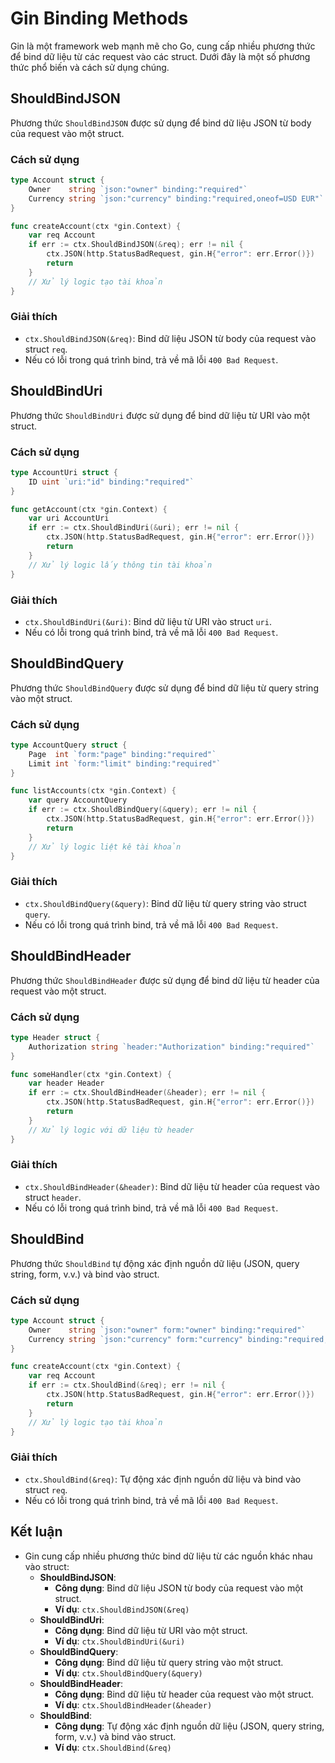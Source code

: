 # Gin Binding Methods

Gin là một framework web mạnh mẽ cho Go, cung cấp nhiều phương thức để bind dữ liệu từ các request vào các struct. Dưới đây là một số phương thức phổ biến và cách sử dụng chúng.

## ShouldBindJSON

Phương thức `ShouldBindJSON` được sử dụng để bind dữ liệu JSON từ body của request vào một struct.

### Cách sử dụng

```go
type Account struct {
    Owner    string `json:"owner" binding:"required"`
    Currency string `json:"currency" binding:"required,oneof=USD EUR"`
}

func createAccount(ctx *gin.Context) {
    var req Account
    if err := ctx.ShouldBindJSON(&req); err != nil {
        ctx.JSON(http.StatusBadRequest, gin.H{"error": err.Error()})
        return
    }
    // Xử lý logic tạo tài khoản
}
```

### Giải thích

- `ctx.ShouldBindJSON(&req)`: Bind dữ liệu JSON từ body của request vào struct `req`.
- Nếu có lỗi trong quá trình bind, trả về mã lỗi `400 Bad Request`.

## ShouldBindUri

Phương thức `ShouldBindUri` được sử dụng để bind dữ liệu từ URI vào một struct.

### Cách sử dụng

```go
type AccountUri struct {
    ID uint `uri:"id" binding:"required"`
}

func getAccount(ctx *gin.Context) {
    var uri AccountUri
    if err := ctx.ShouldBindUri(&uri); err != nil {
        ctx.JSON(http.StatusBadRequest, gin.H{"error": err.Error()})
        return
    }
    // Xử lý logic lấy thông tin tài khoản
}
```

### Giải thích

- `ctx.ShouldBindUri(&uri)`: Bind dữ liệu từ URI vào struct `uri`.
- Nếu có lỗi trong quá trình bind, trả về mã lỗi `400 Bad Request`.

## ShouldBindQuery

Phương thức `ShouldBindQuery` được sử dụng để bind dữ liệu từ query string vào một struct.

### Cách sử dụng

```go
type AccountQuery struct {
    Page  int `form:"page" binding:"required"`
    Limit int `form:"limit" binding:"required"`
}

func listAccounts(ctx *gin.Context) {
    var query AccountQuery
    if err := ctx.ShouldBindQuery(&query); err != nil {
        ctx.JSON(http.StatusBadRequest, gin.H{"error": err.Error()})
        return
    }
    // Xử lý logic liệt kê tài khoản
}
```

### Giải thích

- `ctx.ShouldBindQuery(&query)`: Bind dữ liệu từ query string vào struct `query`.
- Nếu có lỗi trong quá trình bind, trả về mã lỗi `400 Bad Request`.

## ShouldBindHeader

Phương thức `ShouldBindHeader` được sử dụng để bind dữ liệu từ header của request vào một struct.

### Cách sử dụng

```go
type Header struct {
    Authorization string `header:"Authorization" binding:"required"`
}

func someHandler(ctx *gin.Context) {
    var header Header
    if err := ctx.ShouldBindHeader(&header); err != nil {
        ctx.JSON(http.StatusBadRequest, gin.H{"error": err.Error()})
        return
    }
    // Xử lý logic với dữ liệu từ header
}
```

### Giải thích

- `ctx.ShouldBindHeader(&header)`: Bind dữ liệu từ header của request vào struct `header`.
- Nếu có lỗi trong quá trình bind, trả về mã lỗi `400 Bad Request`.

## ShouldBind

Phương thức `ShouldBind` tự động xác định nguồn dữ liệu (JSON, query string, form, v.v.) và bind vào struct.

### Cách sử dụng

```go
type Account struct {
    Owner    string `json:"owner" form:"owner" binding:"required"`
    Currency string `json:"currency" form:"currency" binding:"required,oneof=USD EUR"`
}

func createAccount(ctx *gin.Context) {
    var req Account
    if err := ctx.ShouldBind(&req); err != nil {
        ctx.JSON(http.StatusBadRequest, gin.H{"error": err.Error()})
        return
    }
    // Xử lý logic tạo tài khoản
}
```

### Giải thích

- `ctx.ShouldBind(&req)`: Tự động xác định nguồn dữ liệu và bind vào struct `req`.
- Nếu có lỗi trong quá trình bind, trả về mã lỗi `400 Bad Request`.

## Kết luận

- Gin cung cấp nhiều phương thức bind dữ liệu từ các nguồn khác nhau vào struct:
    - **ShouldBindJSON**:
        - **Công dụng**: Bind dữ liệu JSON từ body của request vào một struct.
        - **Ví dụ**: `ctx.ShouldBindJSON(&req)`
    - **ShouldBindUri**:
        - **Công dụng**: Bind dữ liệu từ URI vào một struct.
        - **Ví dụ**: `ctx.ShouldBindUri(&uri)`
    - **ShouldBindQuery**:
        - **Công dụng**: Bind dữ liệu từ query string vào một struct.
        - **Ví dụ**: `ctx.ShouldBindQuery(&query)`
    - **ShouldBindHeader**:
        - **Công dụng**: Bind dữ liệu từ header của request vào một struct.
        - **Ví dụ**: `ctx.ShouldBindHeader(&header)`
    - **ShouldBind**:
        - **Công dụng**: Tự động xác định nguồn dữ liệu (JSON, query string, form, v.v.) và bind vào struct.
        - **Ví dụ**: `ctx.ShouldBind(&req)`
